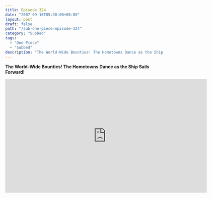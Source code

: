 ```yaml
---
title: Episode 324
date: "2007-09-16T05:30:00+00:00"
layout: post
draft: false
path: "/sub-one-piece-episode-324"
category: "Subbed"
tags:
  - "One Piece"
  - "Subbed"
description: "The World-Wide Bounties! The Hometowns Dance as the Ship Sails Forward!"
---
```


**The World-Wide Bounties! The Hometowns Dance as the Ship Sails Forward!**

<iframe width="640" height="360" src="https://www.rapidvideo.com/e/FXREJOQUYD" frameborder="0" marginwidth=0 marginheight=0 scrolling=no allowfullscreen></iframe>


